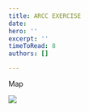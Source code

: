 ```yaml
---
title: ARCC EXERCISE
date: 
hero: ''
excerpt: ''
timeToRead: 8
authors: []

---
```

Map

<img src="https://cdn.discordapp.com/attachments/785442707475660823/849317596070674432/arma_6x6_-_Copy_-_Copy.png" usemap="#image-map">

<map name="image-map">
<area target="" alt="Battery A" title="Battery A" href="https://cdn.discordapp.com/attachments/811200059924021258/849290583158685727/5GOwKaW.png" coords="398,443,439,467" shape="rect">
<area target="" alt="Battery B" title="Battery B" href="https://cdn.discordapp.com/attachments/811200059924021258/849290583158685727/5GOwKaW.png" coords="392,613,431,635" shape="rect">
<area target="" alt="Battery C" title="Battery C" href="https://cdn.discordapp.com/attachments/811200059924021258/849290583158685727/5GOwKaW.png" coords="489,102,526,126" shape="rect">
<area target="" alt="Battery D" title="Battery D" href="https://cdn.discordapp.com/attachments/811200059924021258/849290583158685727/5GOwKaW.png" coords="797,140,837,166" shape="rect">
</map>
